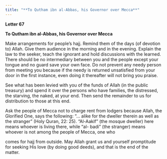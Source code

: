 ```yaml
---
title: "**To Qutham ibn al-Abbas, his Governor over Mecca**" 
---
```

**Letter 67**

**To Qutham ibn al\-Abbas, his Governor over Mecca**

Make arrangements for people’s hajj\. Remind them of the days \(of devotion to\) Allah\. Give them audience in the morning and in the evening\. Explain the law to the seeker, teach the ignorant and hold discussions with the learned\. There should be no intermediary between you and the people except your tongue and no guard save your own face\. Do not prevent any needy person from meeting you because if the needy is returned unsatisfied from your door in the first instance, even doing it thereafter will not bring you praise\.

See what has been levied with you of the funds of Allah \(in the public treasury\) and spend it over the persons who have families, the distressed, the starving, the naked, at your end\. Then send the remainder to us for distribution to those at this end\.

Ask the people of Mecca not to charge rent from lodgers because Allah, the Glorified One, says the following: “\.\.\. alike for the dweller therein as well as the stranger” \(Holy Quran, 22: 25\)\. “Al\-Aakif” \(the mosque dweller\) here means whoever is living there, while “al\- badi” \(the stranger\) means whoever is not among the people of Mecca, one who

<a id="page847"></a>comes for hajj from outside\. May Allah grant us and yourself promptitude for seeking His love \(by doing good deeds\), and that is the end of the matter\.

